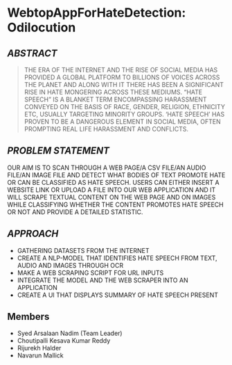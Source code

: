 # WebtopAppForHateDetection: Odilocution
## _ABSTRACT_

> THE ERA OF THE INTERNET AND THE RISE OF SOCIAL MEDIA HAS PROVIDED
> A GLOBAL PLATFORM TO BILLIONS OF VOICES ACROSS THE PLANET AND
> ALONG WITH IT THERE HAS BEEN A SIGNIFICANT RISE IN HATE MONGERING
> ACROSS THESE MEDIUMS. “HATE SPEECH” IS A BLANKET TERM
> ENCOMPASSING HARASSMENT CONVEYED ON THE BASIS OF RACE, GENDER,
> RELIGION, ETHNICITY ETC, USUALLY TARGETING MINORITY GROUPS. ‘HATE
> SPEECH’ HAS PROVEN TO BE A DANGEROUS ELEMENT IN SOCIAL MEDIA,
> OFTEN PROMPTING REAL LIFE HARASSMENT AND CONFLICTS.

## _PROBLEM STATEMENT_

OUR AIM IS TO SCAN THROUGH A WEB PAGE/A CSV FILE/AN AUDIO FILE/AN IMAGE FILE
AND DETECT WHAT BODIES OF TEXT PROMOTE HATE OR CAN BE CLASSIFIED AS HATE SPEECH. 
USERS CAN EITHER INSERT A WEBSITE LINK OR UPLOAD A FILE INTO OUR WEB APPLICATION 
AND IT WILL SCRAPE TEXTUAL CONTENT ON THE WEB PAGE AND ON IMAGES 
WHILE CLASSIFYING WHETHER THE CONTENT PROMOTES HATE SPEECH OR NOT AND PROVIDE A
DETAILED STATISTIC.

## _APPROACH_

- GATHERING DATASETS FROM THE INTERNET
- CREATE A NLP-MODEL THAT IDENTIFIES HATE SPEECH FROM TEXT, AUDIO AND IMAGES THROUGH OCR 
- MAKE A WEB SCRAPING SCRIPT FOR URL INPUTS
- INTEGRATE THE MODEL AND THE WEB SCRAPER INTO AN APPLICATION
- CREATE A UI THAT DISPLAYS SUMMARY OF HATE SPEECH PRESENT  

## Members
- Syed Arsalaan Nadim (Team Leader)
- Choutipalli Kesava Kumar Reddy
- Rijurekh Halder 
- Navarun Mallick

